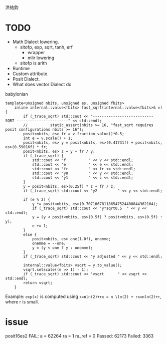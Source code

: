 洪祐鈞

# TODO

- Math Dialect lowering.
	- sitofp, exp, sqrt, tanh, erf
		- wrapper
		- mlir lowering
	- sitofp is arith
- Runtime
- Custom attribute.
- Posit Dialect.
- What does vector Dialect do

babylonian
```
template<unsigned nbits, unsigned es, unsigned fbits>
	inline internal::value<fbits> fast_sqrt(internal::value<fbits>& v) {
		if (_trace_sqrt) std::cout << "---------------------------  SQRT -----------------------" << std::endl;
		//			static_assert(nbits >= 16, "fast_sqrt requires posit configurations nbits >= 16");
		posit<nbits, es> fr = v.fraction_value()*0.5;
		int e = v.scale() + 1;
		posit<nbits, es> y = posit<nbits, es>(0.41731f) + posit<nbits, es>(0.59016f) * fr;
		posit<nbits, es> z = y + fr / y;
		if (_trace_sqrt) {
			std::cout << "f          " << v << std::endl;
			std::cout << "e          " << e << std::endl;
			std::cout << "fr         " << fr << std::endl;
			std::cout << "y0         " << y << std::endl;
			std::cout << "y1         " << z << std::endl;
		}
		y = posit<nbits, es>(0.25f) * z + fr / z;
		if (_trace_sqrt) std::cout << "y2         " << y << std::endl;

		if (e % 2) {
			y *= posit<nbits, es>(0.707106781186547524400844362104);
			if (_trace_sqrt) std::cout << "y*sqrt0.5  " << y << std::endl;
			y = (y < posit<nbits, es>(0.5f) ? posit<nbits, es>(0.5f) : y);
			e += 1;
		}
		else {
			posit<nbits, es> one(1.0f), onemme;
			onemme = --one;
			y = (y < one ? y : onemme);
		}
		if (_trace_sqrt) std::cout << "y adjusted " << y << std::endl;

		internal::value<fbits> vsqrt = y.to_value();
		vsqrt.setscale((e >> 1) - 1);
		if (_trace_sqrt) std::cout << "vsqrt      " << vsqrt << std::endl;
		return vsqrt;
	}
```

Example: `exp(x)` is computed using `x=nln⁡(2)+rx = n \ln(2) + rx=nln(2)+r`, where r is small.

# issue

posit16es2 
FAIL: a = 62264 ra = 1 ra_ref = 0
Passed: 62173 Failed: 3363